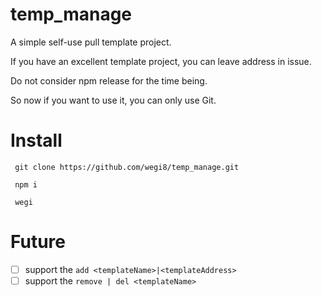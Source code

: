 
# temp_manage

A simple self-use pull template project.

If you have an excellent template project, you can leave address in issue.

Do not consider npm release for the time being.

So now if you want to use it, you can only use Git.

# Install

```shell
 git clone https://github.com/wegi8/temp_manage.git
```

```shell
 npm i
```

```shell
 wegi
```

# Future

- [ ] support the `add <templateName>|<templateAddress>`
- [ ] support the `remove | del <templateName>`

